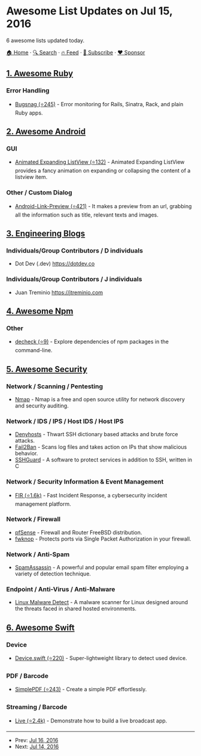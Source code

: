 # Awesome List Updates on Jul 15, 2016

6 awesome lists updated today.

[🏠 Home](/README.md) · [🔍 Search](https://www.trackawesomelist.com/search/) · [🔥 Feed](https://www.trackawesomelist.com/rss.xml) · [📮 Subscribe](https://trackawesomelist.us17.list-manage.com/subscribe?u=d2f0117aa829c83a63ec63c2f&id=36a103854c) · [❤️  Sponsor](https://github.com/sponsors/theowenyoung)



## [1. Awesome Ruby](/content/markets/awesome-ruby/README.md)

### Error Handling

*   [Bugsnag (⭐245)](https://github.com/bugsnag/bugsnag-ruby) - Error monitoring for Rails, Sinatra, Rack, and plain Ruby apps.

## [2. Awesome Android](/content/JStumpp/awesome-android/README.md)

### GUI

*   [Animated Expanding ListView (⭐132)](https://github.com/LeonardoCardoso/Animated-Expanding-ListView) - Animated Expanding ListView provides a fancy animation on expanding or collapsing the content of a listview item.

### Other / Custom Dialog

*   [Android-Link-Preview (⭐421)](https://github.com/LeonardoCardoso/Android-Link-Preview) - It makes a preview from an url, grabbing all the information such as title, relevant texts and images.

## [3. Engineering Blogs](/content/kilimchoi/engineering-blogs/README.md)

### Individuals/Group Contributors / D individuals

*   Dot Dev (.dev) <https://dotdev.co>

### Individuals/Group Contributors / J individuals

*   Juan Treminio <https://jtreminio.com>

## [4. Awesome Npm](/content/sindresorhus/awesome-npm/README.md)

### Other

*   [decheck (⭐9)](https://github.com/egoist/decheck) - Explore dependencies of npm packages in the command-line.

## [5. Awesome Security](/content/sbilly/awesome-security/README.md)

### Network / Scanning / Pentesting

*   [Nmap](https://nmap.org) - Nmap is a free and open source utility for network discovery and security auditing.

### Network / IDS / IPS / Host IDS / Host IPS

*   [Denyhosts](http://denyhosts.sourceforge.net/) - Thwart SSH dictionary based attacks and brute force attacks.
*   [Fail2Ban](http://www.fail2ban.org/wiki/index.php/Main_Page) - Scans log files and takes action on IPs that show malicious behavior.
*   [SSHGuard](http://www.sshguard.net/) - A software to protect services in addition to SSH, written in C

### Network / Security Information & Event Management

*   [FIR (⭐1.6k)](https://github.com/certsocietegenerale/FIR) - Fast Incident Response, a cybersecurity incident management platform.

### Network / Firewall

*   [pfSense](https://www.pfsense.org/) - Firewall and Router FreeBSD distribution.
*   [fwknop](https://www.cipherdyne.org/fwknop/) - Protects ports via Single Packet Authorization in your firewall.

### Network / Anti-Spam

*   [SpamAssassin](https://spamassassin.apache.org/) - A powerful and popular email spam filter employing a variety of detection technique.

### Endpoint / Anti-Virus / Anti-Malware

*   [Linux Malware Detect](https://www.rfxn.com/projects/linux-malware-detect/) - A malware scanner for Linux designed around the threats faced in shared hosted environments.

## [6. Awesome Swift](/content/matteocrippa/awesome-swift/README.md)

### Device

*   [Device.swift (⭐220)](https://github.com/schickling/Device.swift) - Super-lightweight library to detect used device.

### PDF / Barcode

*   [SimplePDF (⭐243)](https://github.com/nRewik/SimplePDF) - Create a simple PDF effortlessly.

### Streaming / Barcode

*   [Live (⭐2.4k)](https://github.com/ltebean/Live) - Demonstrate how to build a live broadcast app.

---

- Prev: [Jul 16, 2016](/content/2016/07/16/README.md)
- Next: [Jul 14, 2016](/content/2016/07/14/README.md)